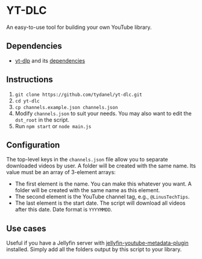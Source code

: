 # YT-DLC 

An easy-to-use tool for building your own YouTube library.

## Dependencies
- [yt-dlp](https://github.com/yt-dlp/yt-dlp) and its [dependencies](https://github.com/yt-dlp/yt-dlp#dependencies)

## Instructions
1. `git clone https://github.com/tydanel/yt-dlc.git`
2. `cd yt-dlc`
3. `cp channels.example.json channels.json`
4. Modify `channels.json` to suit your needs. You may also want to edit the `dst_root` in the script.
5. Run `npm start` or `node main.js`

## Configuration
The top-level keys in the `channels.json` file allow you to separate downloaded videos by user. A folder will be created with the same name. Its value must be an array of 3-element arrays:
- The first element is the name. You can make this whatever you want. A folder will be created with the same name as this element.
- The second element is the YouTube channel tag, e.g., `@LinusTechTips`.
- The last element is the start date. The script will download all videos after this date. Date format is `YYYYMMDD`.

## Use cases
Useful if you have a Jellyfin server with [jellyfin-youtube-metadata-plugin](https://github.com/ankenyr/jellyfin-youtube-metadata-plugin) installed. Simply add all the folders output by this script to your library.
